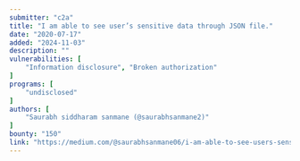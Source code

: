 ```yaml
---
submitter: "c2a"
title: "I am able to see user’s sensitive data through JSON file."
date: "2020-07-17"
added: "2024-11-03"
description: ""
vulnerabilities: [
    "Information disclosure", "Broken authorization"
]
programs: [
    "undisclosed"
]
authors: [
    "Saurabh siddharam sanmane (@saurabhsanmane2)"
]
bounty: "150"
link: "https://medium.com/@saurabhsanmane06/i-am-able-to-see-users-sensitive-data-from-json-file-905e330278df"
---
```




